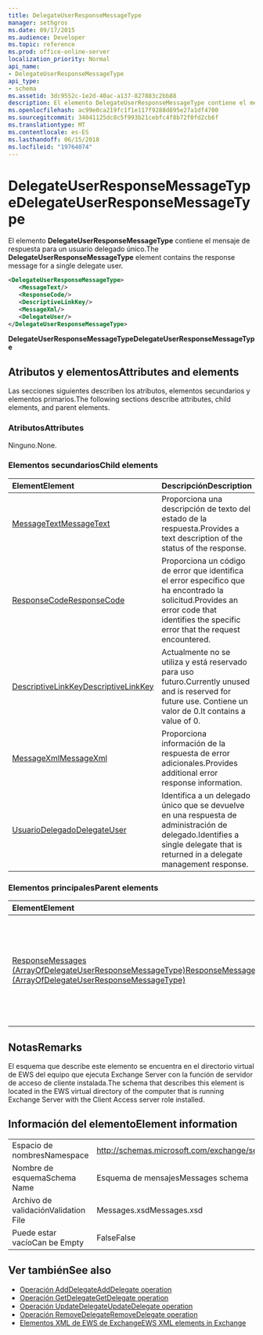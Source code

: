 ```yaml
---
title: DelegateUserResponseMessageType
manager: sethgros
ms.date: 09/17/2015
ms.audience: Developer
ms.topic: reference
ms.prod: office-online-server
localization_priority: Normal
api_name:
- DelegateUserResponseMessageType
api_type:
- schema
ms.assetid: 3dc9552c-1e2d-40ac-a137-827883c2bb88
description: El elemento DelegateUserResponseMessageType contiene el mensaje de respuesta para un usuario delegado único.
ms.openlocfilehash: ac99e0ca219fc1f1e117f9288d895e27a1df4700
ms.sourcegitcommit: 34041125dc8c5f993b21cebfc4f8b72f0fd2cb6f
ms.translationtype: MT
ms.contentlocale: es-ES
ms.lasthandoff: 06/15/2018
ms.locfileid: "19764074"
---
```

# <a name="delegateuserresponsemessagetype"></a><span data-ttu-id="af08a-103">DelegateUserResponseMessageType</span><span class="sxs-lookup"><span data-stu-id="af08a-103">DelegateUserResponseMessageType</span></span>

<span data-ttu-id="af08a-104">El elemento **DelegateUserResponseMessageType** contiene el mensaje de respuesta para un usuario delegado único.</span><span class="sxs-lookup"><span data-stu-id="af08a-104">The **DelegateUserResponseMessageType** element contains the response message for a single delegate user.</span></span> 
  
```xml
<DelegateUserResponseMessageType>
   <MessageText/>
   <ResponseCode/>
   <DescriptiveLinkKey/>
   <MessageXml/>
   <DelegateUser/>
</DelegateUserResponseMessageType>
```

<span data-ttu-id="af08a-105">**DelegateUserResponseMessageType**</span><span class="sxs-lookup"><span data-stu-id="af08a-105">**DelegateUserResponseMessageType**</span></span>

## <a name="attributes-and-elements"></a><span data-ttu-id="af08a-106">Atributos y elementos</span><span class="sxs-lookup"><span data-stu-id="af08a-106">Attributes and elements</span></span>

<span data-ttu-id="af08a-107">Las secciones siguientes describen los atributos, elementos secundarios y elementos primarios.</span><span class="sxs-lookup"><span data-stu-id="af08a-107">The following sections describe attributes, child elements, and parent elements.</span></span>
  
### <a name="attributes"></a><span data-ttu-id="af08a-108">Atributos</span><span class="sxs-lookup"><span data-stu-id="af08a-108">Attributes</span></span>

<span data-ttu-id="af08a-109">Ninguno.</span><span class="sxs-lookup"><span data-stu-id="af08a-109">None.</span></span>
  
### <a name="child-elements"></a><span data-ttu-id="af08a-110">Elementos secundarios</span><span class="sxs-lookup"><span data-stu-id="af08a-110">Child elements</span></span>

|<span data-ttu-id="af08a-111">**Element**</span><span class="sxs-lookup"><span data-stu-id="af08a-111">**Element**</span></span>|<span data-ttu-id="af08a-112">**Descripción**</span><span class="sxs-lookup"><span data-stu-id="af08a-112">**Description**</span></span>|
|:-----|:-----|
|[<span data-ttu-id="af08a-113">MessageText</span><span class="sxs-lookup"><span data-stu-id="af08a-113">MessageText</span></span>](messagetext.md) <br/> |<span data-ttu-id="af08a-114">Proporciona una descripción de texto del estado de la respuesta.</span><span class="sxs-lookup"><span data-stu-id="af08a-114">Provides a text description of the status of the response.</span></span>  <br/> |
|[<span data-ttu-id="af08a-115">ResponseCode</span><span class="sxs-lookup"><span data-stu-id="af08a-115">ResponseCode</span></span>](responsecode.md) <br/> |<span data-ttu-id="af08a-116">Proporciona un código de error que identifica el error específico que ha encontrado la solicitud.</span><span class="sxs-lookup"><span data-stu-id="af08a-116">Provides an error code that identifies the specific error that the request encountered.</span></span>  <br/> |
|[<span data-ttu-id="af08a-117">DescriptiveLinkKey</span><span class="sxs-lookup"><span data-stu-id="af08a-117">DescriptiveLinkKey</span></span>](descriptivelinkkey.md) <br/> |<span data-ttu-id="af08a-118">Actualmente no se utiliza y está reservado para uso futuro.</span><span class="sxs-lookup"><span data-stu-id="af08a-118">Currently unused and is reserved for future use.</span></span> <span data-ttu-id="af08a-119">Contiene un valor de 0.</span><span class="sxs-lookup"><span data-stu-id="af08a-119">It contains a value of 0.</span></span>  <br/> |
|[<span data-ttu-id="af08a-120">MessageXml</span><span class="sxs-lookup"><span data-stu-id="af08a-120">MessageXml</span></span>](messagexml.md) <br/> |<span data-ttu-id="af08a-121">Proporciona información de la respuesta de error adicionales.</span><span class="sxs-lookup"><span data-stu-id="af08a-121">Provides additional error response information.</span></span>  <br/> |
|[<span data-ttu-id="af08a-122">UsuarioDelegado</span><span class="sxs-lookup"><span data-stu-id="af08a-122">DelegateUser</span></span>](delegateuser.md) <br/> |<span data-ttu-id="af08a-123">Identifica a un delegado único que se devuelve en una respuesta de administración de delegado.</span><span class="sxs-lookup"><span data-stu-id="af08a-123">Identifies a single delegate that is returned in a delegate management response.</span></span>  <br/> |
   
### <a name="parent-elements"></a><span data-ttu-id="af08a-124">Elementos principales</span><span class="sxs-lookup"><span data-stu-id="af08a-124">Parent elements</span></span>

|<span data-ttu-id="af08a-125">**Element**</span><span class="sxs-lookup"><span data-stu-id="af08a-125">**Element**</span></span>|<span data-ttu-id="af08a-126">**Descripción**</span><span class="sxs-lookup"><span data-stu-id="af08a-126">**Description**</span></span>|
|:-----|:-----|
|[<span data-ttu-id="af08a-127">ResponseMessages (ArrayOfDelegateUserResponseMessageType)</span><span class="sxs-lookup"><span data-stu-id="af08a-127">ResponseMessages (ArrayOfDelegateUserResponseMessageType)</span></span>](responsemessages-arrayofdelegateuserresponsemessagetype.md) <br/> |<span data-ttu-id="af08a-128">Contiene los mensajes de respuesta para una solicitud de administración de servicios Web de Exchange delegado.</span><span class="sxs-lookup"><span data-stu-id="af08a-128">Contains the response messages for an Exchange Web Services delegate management request.</span></span>  <br/> |
   
## <a name="remarks"></a><span data-ttu-id="af08a-129">Notas</span><span class="sxs-lookup"><span data-stu-id="af08a-129">Remarks</span></span>

<span data-ttu-id="af08a-130">El esquema que describe este elemento se encuentra en el directorio virtual de EWS del equipo que ejecuta Exchange Server con la función de servidor de acceso de cliente instalada.</span><span class="sxs-lookup"><span data-stu-id="af08a-130">The schema that describes this element is located in the EWS virtual directory of the computer that is running Exchange Server with the Client Access server role installed.</span></span>
  
## <a name="element-information"></a><span data-ttu-id="af08a-131">Información del elemento</span><span class="sxs-lookup"><span data-stu-id="af08a-131">Element information</span></span>

|||
|:-----|:-----|
|<span data-ttu-id="af08a-132">Espacio de nombres</span><span class="sxs-lookup"><span data-stu-id="af08a-132">Namespace</span></span>  <br/> |http://schemas.microsoft.com/exchange/services/2006/messages  <br/> |
|<span data-ttu-id="af08a-133">Nombre de esquema</span><span class="sxs-lookup"><span data-stu-id="af08a-133">Schema Name</span></span>  <br/> |<span data-ttu-id="af08a-134">Esquema de mensajes</span><span class="sxs-lookup"><span data-stu-id="af08a-134">Messages schema</span></span>  <br/> |
|<span data-ttu-id="af08a-135">Archivo de validación</span><span class="sxs-lookup"><span data-stu-id="af08a-135">Validation File</span></span>  <br/> |<span data-ttu-id="af08a-136">Messages.xsd</span><span class="sxs-lookup"><span data-stu-id="af08a-136">Messages.xsd</span></span>  <br/> |
|<span data-ttu-id="af08a-137">Puede estar vacío</span><span class="sxs-lookup"><span data-stu-id="af08a-137">Can be Empty</span></span>  <br/> |<span data-ttu-id="af08a-138">False</span><span class="sxs-lookup"><span data-stu-id="af08a-138">False</span></span>  <br/> |
   
## <a name="see-also"></a><span data-ttu-id="af08a-139">Ver también</span><span class="sxs-lookup"><span data-stu-id="af08a-139">See also</span></span>

- [<span data-ttu-id="af08a-140">Operación AddDelegate</span><span class="sxs-lookup"><span data-stu-id="af08a-140">AddDelegate operation</span></span>](adddelegate-operation.md)  
- [<span data-ttu-id="af08a-141">Operación GetDelegate</span><span class="sxs-lookup"><span data-stu-id="af08a-141">GetDelegate operation</span></span>](getdelegate-operation.md) 
- [<span data-ttu-id="af08a-142">Operación UpdateDelegate</span><span class="sxs-lookup"><span data-stu-id="af08a-142">UpdateDelegate operation</span></span>](updatedelegate-operation.md)  
- [<span data-ttu-id="af08a-143">Operación RemoveDelegate</span><span class="sxs-lookup"><span data-stu-id="af08a-143">RemoveDelegate operation</span></span>](removedelegate-operation.md)
- [<span data-ttu-id="af08a-144">Elementos XML de EWS de Exchange</span><span class="sxs-lookup"><span data-stu-id="af08a-144">EWS XML elements in Exchange</span></span>](ews-xml-elements-in-exchange.md)

